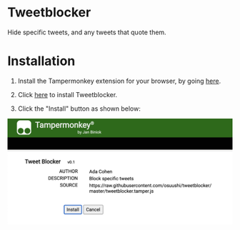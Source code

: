 # Tweetblocker

Hide specific tweets, and any tweets that quote them.

# Installation

1. Install the Tampermonkey extension for your browser, by going [here](https://www.tampermonkey.net/).

2. Click [here](https://raw.githubusercontent.com/osuushi/tweetblocker/master/tweetblocker.tamper.js) to install Tweetblocker.

3. Click the "Install" button as shown below:

![Install page](https://raw.githubusercontent.com/osuushi/tweetblocker/master/install.png)
